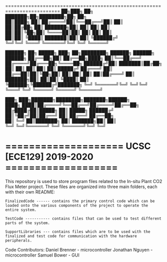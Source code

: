 =========================================================================
██╗███╗   ██╗    ███████╗██╗████████╗██╗   ██╗                          
██║████╗  ██║    ██╔════╝██║╚══██╔══╝██║   ██║                          
██║██╔██╗ ██║    ███████╗██║   ██║   ██║   ██║                          
██║██║╚██╗██║    ╚════██║██║   ██║   ██║   ██║                          
██║██║ ╚████║    ███████║██║   ██║   ╚██████╔╝                          
╚═╝╚═╝  ╚═══╝    ╚══════╝╚═╝   ╚═╝    ╚═════╝                           
                                                                        
██████╗ ██╗      █████╗ ███╗   ██╗████████╗     ██████╗ ██████╗ ██████╗ 
██╔══██╗██║     ██╔══██╗████╗  ██║╚══██╔══╝    ██╔════╝██╔═══██╗╚════██╗
██████╔╝██║     ███████║██╔██╗ ██║   ██║       ██║     ██║   ██║ █████╔╝
██╔═══╝ ██║     ██╔══██║██║╚██╗██║   ██║       ██║     ██║   ██║██╔═══╝ 
██║     ███████╗██║  ██║██║ ╚████║   ██║       ╚██████╗╚██████╔╝███████╗
╚═╝     ╚══════╝╚═╝  ╚═╝╚═╝  ╚═══╝   ╚═╝        ╚═════╝ ╚═════╝ ╚══════╝
                                                                        
███╗   ███╗███████╗████████╗███████╗██████╗                             
████╗ ████║██╔════╝╚══██╔══╝██╔════╝██╔══██╗                            
██╔████╔██║█████╗     ██║   █████╗  ██████╔╝                            
██║╚██╔╝██║██╔══╝     ██║   ██╔══╝  ██╔══██╗                            
██║ ╚═╝ ██║███████╗   ██║   ███████╗██║  ██║                            
╚═╝     ╚═╝╚══════╝   ╚═╝   ╚══════╝╚═╝  ╚═╝                           
                                                                
====================     UCSC [ECE129] 2019-2020      ===================
=========================================================================

This repository is used to store program files related to the In-situ Plant CO2 Flux Meter project. These files are organized into three main folders, 
each with their own README: 

	FinalizedCode ------ contains the primary control code which can be loaded onto the various components of the project to operate the entire system. 

	TestCode ----------- contains files that can be used to test different parts of the system. 

	SupportLibraries --- contains files which are to be used with the finalized and test code for communication with the hardware peripherals. 


Code Contributors:
	Daniel Brenner - microcontroller
	Jonathan Nguyen - microcontroller
	Samuel Bower - GUI


